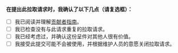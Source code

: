 <!-- 提交信息应遵循这个规范：`feat: Added [your username] profile` -->

**在提出此拉取请求时，我确认了以下几点（请复选框）：**

- [ ] 我已阅读并理解[贡献者指南](/CONTRIBUTING.md)。
- [ ] 我已检查没有与此请求重复的拉取请求。
- [ ] 我已经考虑过，并确认这份呈件对其他人很有价值。
- [ ] 我接受此提交可能不会被使用，并根据维护人员的意愿关闭拉取请求。